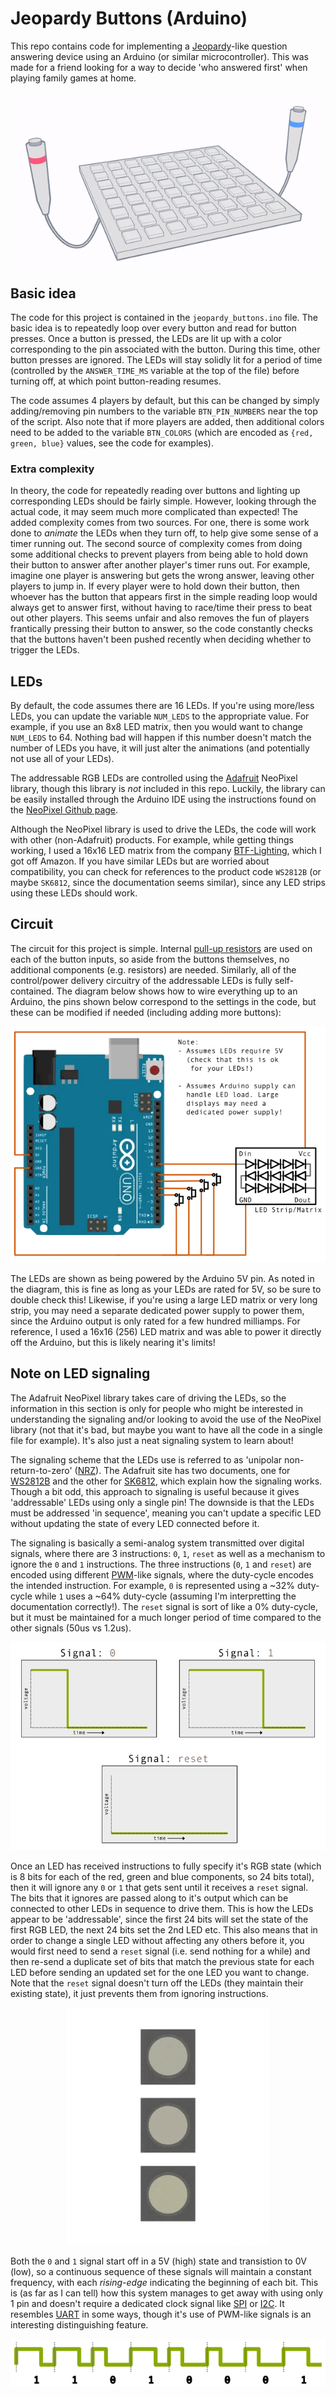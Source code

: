 
# Jeopardy Buttons (Arduino)

This repo contains code for implementing a [Jeopardy](https://www.jeopardy.com/)-like question answering device using an Arduino (or similar microcontroller). This was made for a friend looking for a way to decide 'who answered first' when playing family games at home.

<p align="center">
  <img src="github_images/demo_anim.gif">
</p>

## Basic idea

The code for this project is contained in the `jeopardy_buttons.ino` file. The basic idea is to repeatedly loop over every button and read for button presses. Once a button is pressed, the LEDs are lit up with a color corresponding to the pin associated with the button. During this time, other button presses are ignored. The LEDs will stay solidly lit for a period of time (controlled by the `ANSWER_TIME_MS` variable at the top of the file) before turning off, at which point button-reading resumes.

The code assumes 4 players by default, but this can be changed by simply adding/removing pin numbers to the variable `BTN_PIN_NUMBERS` near the top of the script. Also note that if more players are added, then additional colors need to be added to the variable `BTN_COLORS` (which are encoded as `{red, green, blue}` values, see the code for examples).

### Extra complexity

In theory, the code for repeatedly reading over buttons and lighting up corresponding LEDs should be fairly simple. However, looking through the actual code, it may seem much more complicated than expected! The added complexity comes from two sources. For one, there is some work done to *animate* the LEDs when they turn off, to help give some sense of a timer running out. The second source of complexity comes from doing some additional checks to prevent players from being able to hold down their button to answer after another player's timer runs out. For example, imagine one player is answering but gets the wrong answer, leaving other players to jump in. If every player were to hold down their button, then whoever has the button that appears first in the simple reading loop would always get to answer first, without having to race/time their press to beat out other players. This seems unfair and also removes the fun of players frantically pressing their button to answer, so the code constantly checks that the buttons haven't been pushed recently when deciding whether to trigger the LEDs.


## LEDs

By default, the code assumes there are 16 LEDs. If you're using more/less LEDs, you can update the variable `NUM_LEDS` to the appropriate value. For example, if you use an 8x8 LED matrix, then you would want to change `NUM_LEDS` to 64. Nothing bad will happen if this number doesn't match the number of LEDs you have, it will just alter the animations (and potentially not use all of your LEDs).

The addressable RGB LEDs are controlled using the [Adafruit](https://www.adafruit.com/) NeoPixel library, though this library is *not* included in this repo. Luckily, the library can be easily installed through the Arduino IDE using the instructions found on the [NeoPixel Github page](https://github.com/adafruit/Adafruit_NeoPixel).

Although the NeoPixel library is used to drive the LEDs, the code will work with other (non-Adafruit) products. For example, while getting things working, I used a 16x16 LED matrix from the company [BTF-Lighting](https://www.btf-lighting.com/), which I got off Amazon. If you have similar LEDs but are worried about compatibility, you can check for references to the product code `WS2812B` (or maybe `SK6812`, since the documentation seems similar), since any LED strips using these LEDs should work.


## Circuit

The circuit for this project is simple. Internal [pull-up resistors](https://docs.arduino.cc/tutorials/generic/digital-input-pullup) are used on each of the button inputs, so aside from the buttons themselves, no additional components (e.g. resistors) are needed. Similarly, all of the control/power delivery circuitry of the addressable LEDs is fully self-contained. The diagram below shows how to wire everything up to an Arduino, the pins shown below correspond to the settings in the code, but these can be modified if needed (including adding more buttons):

<p align="center">
  <img src="github_images/jeopardy_circuit.webp">
</p>

The LEDs are shown as being powered by the Arduino 5V pin. As noted in the diagram, this is fine as long as your LEDs are rated for 5V, so be sure to double check this! Likewise, if you're using a large LED matrix or very long strip, you may need a separate dedicated power supply to power them, since the Arduino output is only rated for a few hundred milliamps. For reference, I used a 16x16 (256) LED matrix and was able to power it directly off the Arduino, but this is likely nearing it's limits!


## Note on LED signaling

The Adafruit NeoPixel library takes care of driving the LEDs, so the information in this section is only for people who might be interested in understanding the signaling and/or looking to avoid the use of the NeoPixel library (not that it's bad, but maybe you want to have all the code in a single file for example). It's also just a neat signaling system to learn about!

The signaling scheme that the LEDs use is referred to as 'unipolar non-return-to-zero' ([NRZ](https://en.wikipedia.org/wiki/Non-return-to-zero)). The Adafruit site has two documents, one for [WS2812B](https://cdn-shop.adafruit.com/datasheets/WS2812B.pdf) and the other for [SK6812](https://cdn-shop.adafruit.com/product-files/1138/SK6812+LED+datasheet+.pdf), which explain how the signaling works. Though a bit odd, this approach to signaling is useful because it gives 'addressable' LEDs using only a single pin! The downside is that the LEDs must be addressed 'in sequence', meaning you can't update a specific LED without updating the state of every LED connected before it.

The signaling is basically a semi-analog system transmitted over digital signals, where there are 3 instructions: `0`, `1`, `reset` as well as a mechanism to ignore the `0` and `1` instructions.
The three instructions (`0`, `1` and `reset`) are encoded using different [PWM](https://en.wikipedia.org/wiki/Pulse-width_modulation)-like signals, where the duty-cycle encodes the intended instruction. For example, `0` is represented using a ~32% duty-cycle while `1` uses a ~64% duty-cycle (assuming I'm interpretting the documentation correctly!). The `reset` signal is sort of like a 0% duty-cycle, but it must be maintained for a much longer period of time compared to the other signals (50us vs 1.2us).

<p align="center">
  <img src="github_images/signaling_components.webp">
</p>

Once an LED has received instructions to fully specify it's RGB state (which is 8 bits for each of the red, green and blue components, so 24 bits total), then it will ignore any `0` or `1` that gets sent until it receives a `reset` signal. The bits that it ignores are passed along to it's output which can be connected to other LEDs in sequence to drive them. This is how the LEDs appear to be 'addressable', since the first 24 bits will set the state of the first RGB LED, the next 24 bits set the 2nd LED etc. This also means that in order to change a single LED without affecting any others before it, you would first need to send a `reset` signal (i.e. send nothing for a while) and then re-send a duplicate set of bits that match the previous state for each LED before sending an updated set for the one LED you want to change. Note that the `reset` signal doesn't turn off the LEDs (they maintain their existing state), it just prevents them from ignoring instructions.

<p align="center">
  <img src="github_images/nrz_anim.gif">
</p>

Both the `0` and `1` signal start off in a 5V (high) state and transistion to 0V (low), so a continuous sequence of these signals will maintain a constant frequency, with each *rising-edge* indicating the beginning of each bit. This is (as far as I can tell) how this system manages to get away with using only 1 pin and doesn't require a dedicated clock signal like [SPI](https://en.wikipedia.org/wiki/Serial_Peripheral_Interface) or [I2C](https://en.wikipedia.org/wiki/I%C2%B2C). It resembles [UART](https://en.wikipedia.org/wiki/Universal_asynchronous_receiver-transmitter) in some ways, though it's use of PWM-like signals is an interesting distinguishing feature.

<p align="center">
  <img src="github_images/rising_edges.webp">
</p>